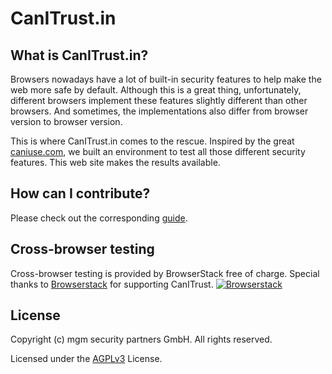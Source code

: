 # CanITrust.in

## What is CanITrust.in?
Browsers nowadays have a lot of built-in security features to help make the web more safe by default. Although this is a great thing, unfortunately, different browsers implement these features slightly different than other browsers. And sometimes, the implementations also differ from browser version to browser version.

This is where CanITrust.in comes to the rescue. Inspired by the great [caniuse.com](https://caniuse.com), we built an environment to test all those different security features. This web site makes the results available.

## How can I contribute?
Please check out the corresponding [guide](https://github.com/canitrust/backend/wiki/How-to-contribute).

## Cross-browser testing
Cross-browser testing is provided by BrowserStack free of charge. 
Special thanks to [Browserstack](https://www.browserstack.com/) for supporting CanITrust. 
[![Browserstack](http://wallpapers-for-ipad.com/fullpage/imgs3/logos/browserstack3.png)](https://www.browserstack.com/)

## License

Copyright (c) mgm security partners GmbH. All rights reserved.

Licensed under the [AGPLv3](LICENSE.md) License.